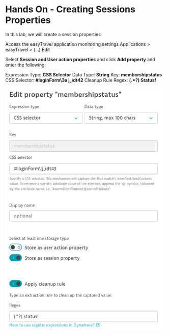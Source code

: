# Hands On - Creating Sessions Properties

In this lab, we will create a session properties

Access the easyTravel application monitoring settings
  Applications > easyTravel > (...) Edit

Select **Session and User action properties** and click **Add property** and enter the following:

Expression Type: **CSS Selector**
Data Type: **String**
Key:  **membershipstatus**
CSS Selector:  **#loginForm\3a j_idt42**
Cleanup Rule Regex: **(.*?) Status!**

![User Session Property Config](/img/usersession-config.PNG)

